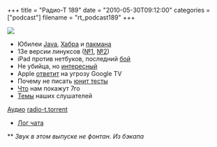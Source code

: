 +++
title = "Радио-Т 189"
date = "2010-05-30T09:12:00"
categories = ["podcast"]
filename = "rt_podcast189"
+++

![](https://radio-t.com/images/radio-t/rt189.jpg)

- Юбилеи [Java](http://habrahabr.ru/blogs/java/94716/), [Хабра](http://habrahabr.ru/blogs/social_networks/94537/) и [пакмана](http://habrahabr.ru/blogs/google/94639/)
- 13e версии линуксов ([№1](http://habrahabr.ru/blogs/open_source/94524/), [№2](http://habrahabr.ru/blogs/fedora/94505/))
- iPad против нетбуков, последний [бой](http://mashable.com/2010/05/25/ipad-versus-netbook/)
- Не убийца, но [интересный](http://www.engadget.com/2010/05/28/shogo-10-inch-linux-tablet-is-a-qooq-minus-the-recipes-and-th/)
- Apple [ответит](http://techcrunch.com/2010/05/28/new-apple-tv/) на угрозу Google TV
- Почему не писать [юнит тесты](http://blogs.msdn.com/b/cashto/archive/2009/03/31/it-s-ok-not-to-write-unit-tests.aspx)
- [Что](http://techcrunch.com/2010/05/24/steve-jobs-non-disappointing-keynote-will-begin-monday-june-7-at-10-am/) нам покажут 7го
- [Темы](http://radio-t.com/temi_dlja_vipuskov/temy-dlya-189/) наших слушателей

[Аудио](http://archive.rucast.net/radio-t/media/rt_podcast189.mp3)
[radio-t.torrent](http://www.radio-t.com/torrents/rt_podcast189.mp3.torrent)

* [Лог чата](http://chat.radio-t.com/logs/radio-t-189.html)

** _Звук в этом выпуске не фонтан. Из бэкапа_
<audio src="http://archive.rucast.net/radio-t/media/rt_podcast189.mp3" preload="none"></audio>